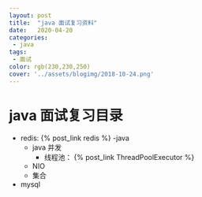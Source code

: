 ```yaml
---
layout: post
title:  "java 面试复习资料"
date:   2020-04-20
categories:
 - java
tags:
 - 面试
color: rgb(230,230,250)
cover: '../assets/blogimg/2018-10-24.png'
---
```

# java 面试复习目录

- redis:  {% post_link redis %}
-java
  - java 并发
    - 线程池： {% post_link ThreadPoolExecutor %}
  - NIO
  - 集合
- mysql

